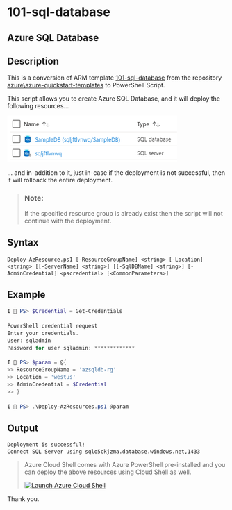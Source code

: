 101-sql-database
===
Azure SQL Database
---

## Description

This is a conversion of ARM template [101-sql-database](https://github.com/Azure/azure-quickstart-templates/tree/master/101-sql-database) from the repository [azure\azure-quickstart-templates](https://github.com/Azure/azure-quickstart-templates) to PowerShell Script.

This script allows you to create Azure SQL Database, and it will deploy the following resources...

![image](resources.png)

... and in-addition to it, just in-case if the deployment is not successful, then it will rollback the entire deployment.

> ### Note: 
> If the specified resource group is already exist then the script will not continue with the deployment.

## Syntax
```
Deploy-AzResource.ps1 [-ResourceGroupName] <string> [-Location] <string> [[-ServerName] <string>] [[-SqlDBName] <string>] [-AdminCredential] <pscredential> [<CommonParameters>]
```

## Example
```powershell
I 💙 PS> $Credential = Get-Credentials

PowerShell credential request
Enter your credentials.
User: sqladmin
Password for user sqladmin: *************

I 💙 PS> $param = @{
>> ResourceGroupName = 'azsqldb-rg'
>> Location = 'westus'
>> AdminCredential = $Credential
>> }

I 💙 PS> .\Deploy-AzResources.ps1 @param
```

## Output
```
Deployment is successful!
Connect SQL Server using sqlo5ckjzma.database.windows.net,1433
```

> Azure Cloud Shell comes with Azure PowerShell pre-installed and you can deploy the above resources using Cloud Shell as well.
>
>[![](https://shell.azure.com/images/launchcloudshell.png "Launch Azure Cloud Shell")](https://shell.azure.com)

Thank you.
